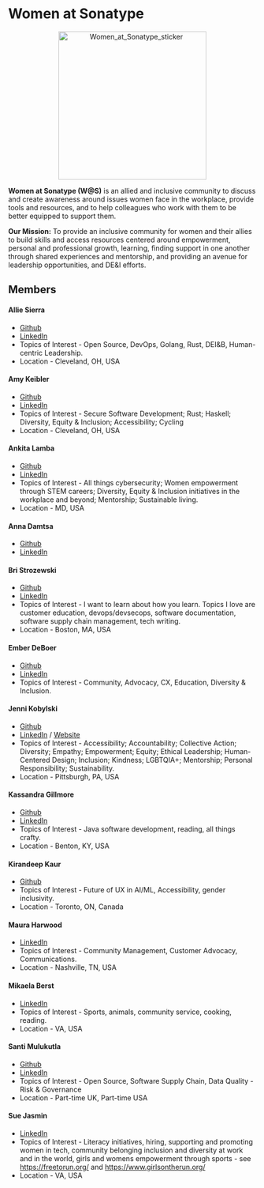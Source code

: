 # Women at Sonatype
<p align="center">
<img width="300" alt="Women_at_Sonatype_sticker" src=https://github.com/sonatype/women-at-sonatype/assets/15128587/34f5653a-b127-430c-962a-76641a030f3f>
</p>

**Women at Sonatype (W@S)** is an allied and inclusive community to discuss and create awareness around issues women face in the workplace, provide tools and resources, and to help colleagues who work with them to be better equipped to support them. 

**Our Mission:** To provide an inclusive community for women and their allies to build skills and access resources centered around empowerment, personal and professional growth, learning, finding support in one another through shared experiences and mentorship, and providing an avenue for leadership opportunities, and DE&I efforts.

## Members
#### Allie Sierra
- [Github](https://github.com/allisonsierra)
- [LinkedIn](https://www.linkedin.com/in/allisonsierra/)
- Topics of Interest - Open Source, DevOps, Golang, Rust, DEI&B, Human-centric Leadership.
- Location - Cleveland, OH, USA

#### Amy Keibler
- [Github](https://github.com/amy-keibler)
- [LinkedIn](https://www.linkedin.com/in/amelia-keibler)
- Topics of Interest - Secure Software Development; Rust; Haskell; Diversity, Equity & Inclusion; Accessibility; Cycling
- Location - Cleveland, OH, USA

#### Ankita Lamba
- [Github](https://github.com/alamba3890)
- [LinkedIn](https://www.linkedin.com/in/ankitalamba/)
- Topics of Interest - All things cybersecurity; Women empowerment through STEM careers; Diversity, Equity & Inclusion initiatives in the workplace and beyond; Mentorship; Sustainable living.
- Location - MD, USA
 
#### Anna Damtsa
- [Github](https://github.com/anna-d)
- [LinkedIn](https://www.linkedin.com/in/anna-damtsa-680150147/)

#### Bri Strozewski
- [Github](https://github.com/Bristro)
- [LinkedIn](https://www.linkedin.com/in/briannestrozewski/)
- Topics of Interest - I want to learn about how you learn. Topics I love are customer education, devops/devsecops, software documentation, software supply chain management, tech writing.
- Location - Boston, MA, USA

#### Ember DeBoer
- [Github](https://github.com/emdebo)
- [LinkedIn](https://www.linkedin.com/in/emberdeboer/)
- Topics of Interest - Community, Advocacy, CX, Education, Diversity & Inclusion.

#### Jenni Kobylski
- [Github](https://github.com/JenniKobylskiUX)
- [LinkedIn](https://www.linkedin.com/in/jennikobylski/) / [Website](https://jennikobylski.com/)
- Topics of Interest - Accessibility; Accountability; Collective Action; Diversity; Empathy; Empowerment; Equity; Ethical Leadership; Human-Centered Design; Inclusion; Kindness; LGBTQIA+; Mentorship; Personal Responsibility; Sustainability.
- Location - Pittsburgh, PA, USA

#### Kassandra Gillmore

- [Github](https://github.com/kassandragillmore91)
- [LinkedIn](https://www.linkedin.com/in/kassandraleighgillmore/)
- Topics of Interest - Java software development, reading, all things crafty.
- Location - Benton, KY, USA

#### Kirandeep Kaur
- [Github](https://github.com/KirannKaur)
- Topics of Interest - Future of UX in AI/ML, Accessibility, gender inclusivity.
- Location - Toronto, ON, Canada

#### Maura Harwood
- [LinkedIn](https://www.linkedin.com/in/maura-harwood-0b4a9662/)
- Topics of Interest - Community Management, Customer Advocacy, Communications.
- Location - Nashville, TN, USA
 
#### Mikaela Berst
- [LinkedIn](https://www.linkedin.com/in/mikaela-berst/)
- Topics of Interest - Sports, animals, community service, cooking, reading.
- Location - VA, USA

#### Santi Mulukutla
- [Github](https://github.com/SMulukutla)
- [LinkedIn](https://www.linkedin.com/in/santi-mulukutla-53435b3)
- Topics of Interest - Open Source, Software Supply Chain, Data Quality - Risk & Governance 
- Location - Part-time UK, Part-time USA

#### Sue Jasmin
- [LinkedIn](https://linkedin.com/in/susanjasmin/)
- Topics of Interest - Literacy initiatives, hiring, supporting and promoting women in tech, community belonging inclusion and diversity at work and in the world, girls and womens empowerment through sports - see https://freetorun.org/ and https://www.girlsontherun.org/
- Location - VA, USA
